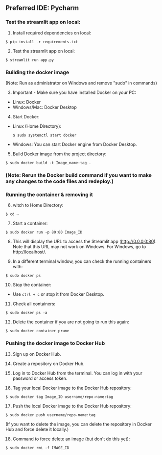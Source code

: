 ## Preferred IDE: Pycharm

### Test the streamlit app on local:

1. Install required dependencies on local:

```commandline
$ pip install -r requirements.txt
```


2. Test the streamlit app on local:

```
$ streamlit run app.py
```


### Building the docker image

(Note: Run as administrator on Windows and remove "sudo" in commands)

3. Important - Make sure you have installed Docker on your PC:
- Linux: Docker
- Windows/Mac: Docker Desktop

4. Start Docker:
- Linux (Home Directory):
  ```
  $ sudo systemctl start docker
  ```
- Windows: You can start Docker engine from Docker Desktop.

5. Build Docker image from the project directory:

```commandline
$ sudo docker build -t Image_name:tag .
```

### (Note: Rerun the Docker build command if you want to make any changes to the code files and redeploy.)

### Running the container & removing it

6. witch to Home Directory:

```
$ cd ~
```

7. Start a container:
```commandline
$ sudo docker run -p 80:80 Image_ID
```

8. This will display the URL to access the Streamlit app (http://0.0.0.0:80). Note that this URL may not work on Windows. For Windows, go to http://localhost/.

9. In a different terminal window, you can check the running containers with:
```
$ sudo docker ps
```

10. Stop the container:
 - Use `ctrl + c` or stop it from Docker Desktop.

11. Check all containers:
 ```
 $ sudo docker ps -a
 ```

12. Delete the container if you are not going to run this again:
 ```
 $ sudo docker container prune
 ```

### Pushing the docker image to Docker Hub

13. Sign up on Docker Hub.

14. Create a repository on Docker Hub.

15. Log in to Docker Hub from the terminal. You can log in with your password or access token.

16. Tag your local Docker image to the Docker Hub repository:
 ```
 $ sudo docker tag Image_ID username/repo-name:tag
 ```

17. Push the local Docker image to the Docker Hub repository:
 ```
 $ sudo docker push username/repo-name:tag
 ```

(If you want to delete the image, you can delete the repository in Docker Hub and force delete it locally.)

18. Command to force delete an image (but don't do this yet):
 ```
 $ sudo docker rmi -f IMAGE_ID
 ```
